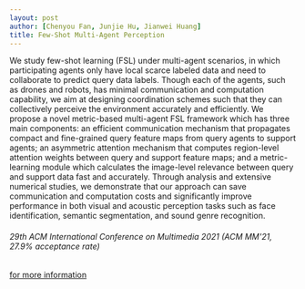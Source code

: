 ```yaml
---
layout: post
author: [Chenyou Fan, Junjie Hu, Jianwei Huang]
title: Few-Shot Multi-Agent Perception
---
```

We study few-shot learning (FSL) under multi-agent scenarios, in which participating agents only have local scarce labeled data and need to collaborate to predict query data labels. Though each of the agents, such as drones and robots, has minimal communication and computation capability, we aim at designing coordination schemes such that they can collectively perceive the environment accurately and efficiently. We propose a novel metric-based multi-agent FSL framework which has three main components: an efficient communication mechanism that propagates compact and fine-grained query feature maps from query agents to support agents; an asymmetric attention mechanism that computes region-level attention weights between query and support feature maps; and a metric-learning module which calculates the image-level relevance between query and support data fast and accurately. Through analysis and extensive numerical studies, we demonstrate that our approach can save communication and computation costs and significantly improve performance in both visual and acoustic perception tasks such as face identification, semantic segmentation, and sound genre recognition.

###### 29th ACM International Conference on Multimedia 2021 (ACM MM'21, 27.9% acceptance rate)

<a href="https://dl.acm.org/doi/10.1145/3474085.3475315" target="_blank">for more information</a>